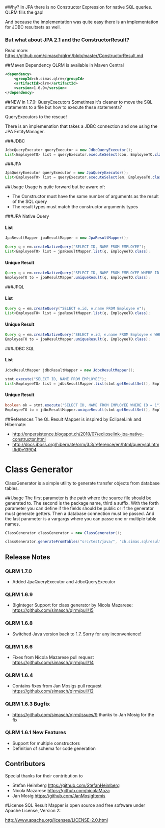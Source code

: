 #Why?
In JPA there is no Constructor Expression for native SQL queries. QLRM fills the gap!

And because the implementation was quite easy there is an implementation for JDBC resultsets as well.

### But what about JPA 2.1 and the ConstructorResult?
Read more: https://github.com/simasch/qlrm/blob/master/ConstructorResult.md

##Maven Dependency
QLRM is available in Maven Central

```xml
<dependency>
    <groupId>ch.simas.qlrm</groupId>
    <artifactId>qlrm</artifactId>
    <version>1.6.9</version>
</dependency>
```

##NEW in 1.7.0: QueryExecutors
Sometimes it's cleaner to move the SQL statements to a file but how to execute these statements?

QueryExecutors to the rescue! 

There is an implemenation that takes a JDBC connection and one using the JPA EntityManager.

###JDBC
```java
JdbcQueryExecutor queryExecutor = new JdbcQueryExecutor();
List<EmployeeTO> list = queryExecutor.executeSelect(con, EmployeeTO.class, "select_with_one_param.sql", 1);
```

###JPA
```java
JpaQueryExecutor queryExecutor = new JpaQueryExecutor();
List<EmployeeTO> list = queryExecutor.executeSelect(em, EmployeeTO.class, "select_with_one_param.sql", 1);
```

##Usage
Usage is quite forward but be aware of:
- The Constructor must have the same number of arguments as the result of the SQL query
- The result types must match the constructor arguments types

###JPA Native Query
#### List
```java
JpaResultMapper jpaResultMapper = new JpaResultMapper();

Query q = em.createNativeQuery("SELECT ID, NAME FROM EMPLOYEE");
List<EmployeeTO> list = jpaResultMapper.list(q, EmployeeTO.class);
```
#### Unique Result
```java
Query q = em.createNativeQuery("SELECT ID, NAME FROM EMPLOYEE WHERE ID = 1");
EmployeeTO to = jpaResultMapper.uniqueResult(q, EmployeeTO.class);
```
###JPQL
#### List
```java
Query q = em.createQuery("SELECT e.id, e.name FROM Employee e");
List<EmployeeTO> list = jpaResultMapper.list(q, EmployeeTO.class);
```
#### Unique Result
```java
Query q = em.createNativeQuery("SELECT e.id, e.name FROM Employee e WHERE e.id = 1");
EmployeeTO to = jpaResultMapper.uniqueResult(q, EmployeeTO.class);
```

###JDBC SQL
#### List
```java
JdbcResultMapper jdbcResultMapper = new JdbcResultMapper();

stmt.execute("SELECT ID, NAME FROM EMPLOYEE");
List<EmployeeTO> list = jdbcResultMapper.list(stmt.getResultSet(), EmployeeTO.class);
```
#### Unique Result
```java
boolean ok = stmt.execute("SELECT ID, NAME FROM EMPLOYEE WHERE ID = 1");
EmployeeTO to = jdbcResultMapper.uniqueResult(stmt.getResultSet(), EmployeeTO.class);
```

##References
The QL Result Mapper is inspired by EclipseLink and Hibernate:
- http://onpersistence.blogspot.ch/2010/07/eclipselink-jpa-native-constructor.html
- http://docs.jboss.org/hibernate/orm/3.3/reference/en/html/querysql.html#d0e13904

# Class Generator
ClassGenerator is a simple utility to generate transfer objects from database tables.

##Usage
The first parameter is the path where the source file should be generated to. The second is the package name, third a suffix.
With the forth parameter you can define if the fields should be public or if the generator must generate getters. 
Then a database connection must be passed. And the last parameter is a vargargs where you can passe one or multiple table names.

```java
ClassGenerator classGenerator = new ClassGenerator();

classGenerator.generateFromTables("src/test/java/", "ch.simas.sqlresultmapper.to", "TO", false, con, "EMPLOYEE");
```

## Release Notes

### QLRM 1.7.0
- Added JpaQueryExecutor and JdbcQueryExecutor

### QLRM 1.6.9
- BigInteger Support for class generator by Nicola Mazarese: https://github.com/simasch/qlrm/pull/15

### QLRM 1.6.8
- Switched Java version back to 1.7. Sorry for any inconvenience! 

### QLRM 1.6.6
- Fixes from Nicola Mazarese pull request https://github.com/simasch/qlrm/pull/14

### QLRM 1.6.4
- Contains fixes from Jan Mosigs pull request https://github.com/simasch/qlrm/pull/12

### QLRM 1.6.3 Bugfix
- https://github.com/simasch/qlrm/issues/9 thanks to Jan Mosig for the fix

### QLRM 1.6.1 New Features
- Support for multiple constructors
- Definition of schema for code generation

## Contributors

Special thanks for their contribution to
- Stefan Heimberg https://github.com/StefanHeimberg
- Nicola Mazarese https://github.com/nicolaMaza 
- Jan Mosig https://github.com/JanMosigItemis 

#License
SQL Result Mapper is open source and free software under Apache License, Version 2:

http://www.apache.org/licenses/LICENSE-2.0.html

